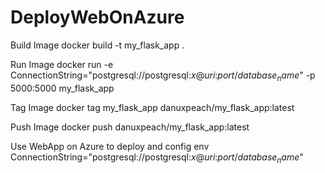 # DeployWebOnAzure
Build Image
docker build -t my_flask_app .  

Run Image
docker run -e ConnectionString="postgresql://postgresql:$x$@$uri$:$port$/$database_name$" -p 5000:5000 my_flask_app

Tag Image
docker tag my_flask_app danuxpeach/my_flask_app:latest 

Push Image
docker push  danuxpeach/my_flask_app:latest 

Use WebApp on Azure to deploy and config env 
ConnectionString="postgresql://postgresql:$x$@$uri$:$port$/$database_name$"
